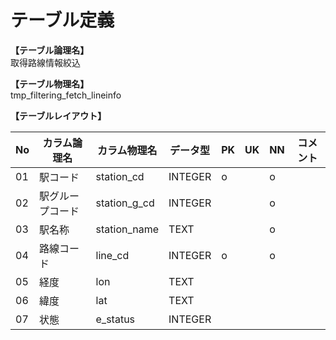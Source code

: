 # テーブル定義

**【テーブル論理名】**  
取得路線情報絞込

**【テーブル物理名】**  
tmp_filtering_fetch_lineinfo

**【テーブルレイアウト】**  

| No  |   カラム論理名   | カラム物理名 | データ型 | PK  | UK  | NN  | コメント |
| --- | ---------------- | ------------ | -------- | --- | --- | --- | -------- |
| 01  | 駅コード         | station_cd   | INTEGER  | o   |     | o   |          |
| 02  | 駅グループコード | station_g_cd | INTEGER  |     |     | o   |          |
| 03  | 駅名称           | station_name | TEXT     |     |     | o   |          |
| 04  | 路線コード       | line_cd      | INTEGER  | o   |     | o   |          |
| 05  | 経度             | lon          | TEXT     |     |     |     |          |
| 06  | 緯度             | lat          | TEXT     |     |     |     |          |
| 07  | 状態             | e_status     | INTEGER  |     |     |     |          |




